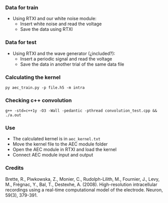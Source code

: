### Data for train
- Using RTXI and our white noise module:
  - Insert white noise and read the voltage
  - Save the data using RTXI

### Data for test
- Using RTXI and the wave generator (¿included?):
  - Insert a periodic signal and read the voltage
  - Save the data in another trial of the same data file

### Calculating the kernel
```py aec_train.py -p file.h5 -m intra```

### Checking c++ convolution
```g++ -std=c++1y -O3 -Wall -pedantic -pthread convolution_test.cpp && ./a.out```

### Use
- The calculated kernel is in ```aec_kernel.txt```
- Move the kernel file to the AEC module folder
- Open the AEC module in RTXI and load the kernel
- Connect AEC module input and output

### Credits
Brette, R., Piwkowska, Z., Monier, C., Rudolph-Lilith, M., Fournier, J., Levy, M., Frégnac, Y., Bal, T., Destexhe, A. (2008). High-resolution intracellular recordings using a real-time computational model of the electrode. Neuron, 59(3), 379-391.
